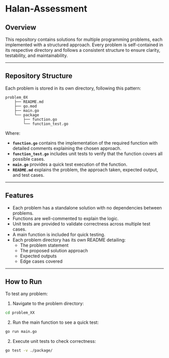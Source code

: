 # Halan-Assessment

## Overview

This repository contains solutions for multiple programming problems, each implemented with a structured approach. Every problem is self-contained in its respective directory and follows a consistent structure to ensure clarity, testability, and maintainability.

---

## Repository Structure

Each problem is stored in its own directory, following this pattern:

```
problem_0X
    ├── README.md
    ├── go.mod
    ├── main.go
    └── package
        ├── function.go
        └── function_test.go
```

Where:

- **`function.go`** contains the implementation of the required function with detailed comments explaining the chosen approach.
- **`function_test.go`** includes unit tests to verify that the function covers all possible cases.
- **`main.go`** provides a quick test execution of the function.
- **`README.md`** explains the problem, the approach taken, expected output, and test cases.

---

## Features

- Each problem has a standalone solution with no dependencies between problems.
- Functions are well-commented to explain the logic.
- Unit tests are provided to validate correctness across multiple test cases.
- A main function is included for quick testing.
- Each problem directory has its own README detailing:
  - The problem statement
  - The proposed solution approach
  - Expected outputs
  - Edge cases covered

---

## How to Run

To test any problem:

1. Navigate to the problem directory:

```sh
cd problem_XX
```

2. Run the main function to see a quick test:

```sh
go run main.go
```

2. Execute unit tests to check correctness:

```sh
go test -v ./package/
```
